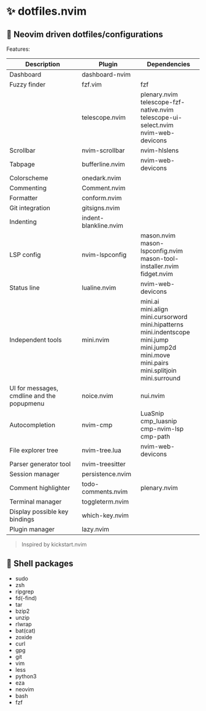 # ✨ dotfiles.nvim

## 🚀 Neovim driven dotfiles/configurations

Features:

| Description                                | Plugin                | Dependencies                                                                                                                                                              |
|--------------------------------------------|-----------------------|---------------------------------------------------------------------------------------------------------------------------------------------------------------------------|
| Dashboard                                  | dashboard-nvim        |                                                                                                                                                                           |
| Fuzzy finder                               | fzf.vim               | fzf                                                                                                                                                                       |
|                                            | telescope.nvim        | plenary.nvim<br>telescope-fzf-native.nvim<br>telescope-ui-select.nvim<br>nvim-web-devicons                                                                                |
| Scrollbar                                  | nvim-scrollbar        | nvim-hlslens                                                                                                                                                              |
| Tabpage                                    | bufferline.nvim       | nvim-web-devicons                                                                                                                                                         |
| Colorscheme                                | onedark.nvim          |                                                                                                                                                                           |
| Commenting                                 | Comment.nvim          |                                                                                                                                                                           |
| Formatter                                  | conform.nvim          |                                                                                                                                                                           |
| Git integration                            | gitsigns.nvim         |                                                                                                                                                                           |
| Indenting                                  | indent-blankline.nvim |                                                                                                                                                                           |
| LSP config                                 | nvim-lspconfig        | mason.nvim<br>mason-lspconfig.nvim<br>mason-tool-installer.nvim<br>fidget.nvim                                                                                            |
| Status line                                | lualine.nvim          | nvim-web-devicons                                                                                                                                                         |
| Independent tools                          | mini.nvim             | mini.ai<br>mini.align<br>mini.cursorword<br>mini.hipatterns<br>mini.indentscope<br>mini.jump<br>mini.jump2d<br>mini.move<br>mini.pairs<br>mini.splitjoin<br>mini.surround |
| UI for messages, cmdline and the popupmenu | noice.nvim            | nui.nvim                                                                                                                                                                  |
| Autocompletion                             | nvim-cmp              | LuaSnip<br>cmp_luasnip<br>cmp-nvim-lsp<br>cmp-path                                                                                                                        |
| File explorer tree                         | nvim-tree.lua         | nvim-web-devicons                                                                                                                                                         |
| Parser generator tool                      | nvim-treesitter       |                                                                                                                                                                           |
| Session manager                            | persistence.nvim      |                                                                                                                                                                           |
| Comment highlighter                        | todo-comments.nvim    | plenary.nvim                                                                                                                                                              |
| Terminal manager                           | toggleterm.nvim       |                                                                                                                                                                           |
| Display possible key bindings              | which-key.nvim        |                                                                                                                                                                           |
| Plugin manager                             | lazy.nvim             |                                                                                                                                                                           |

> Inspired by kickstart.nvim

## 🐚 Shell packages
- sudo
- zsh
- ripgrep
- fd(-find)
- tar
- bzip2
- unzip
- rlwrap
- bat(cat)
- zoxide
- curl
- gpg
- git
- vim
- less
- python3
- eza
- neovim
- bash
- fzf